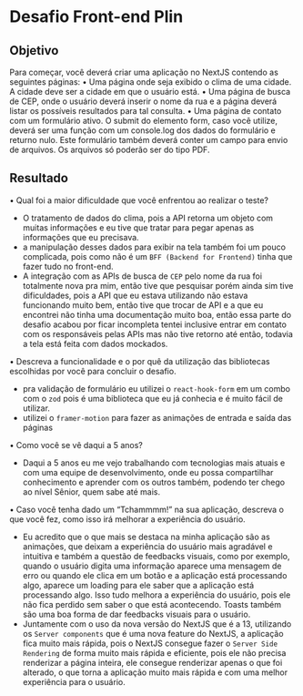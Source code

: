 # Desafio Front-end Plin

## Objetivo

Para começar, você deverá criar uma aplicação no NextJS contendo as seguintes páginas:
• Uma página onde seja exibido o clima de uma cidade. A cidade deve ser a cidade em que o usuário está.
• Uma página de busca de CEP, onde o usuário deverá inserir o nome da rua e a página deverá listar os possíveis resultados para tal consulta.
• Uma página de contato com um formulário ativo. O submit do elemento form, caso você utilize, deverá ser uma função com um console.log dos dados do formulário e returno nulo. Este formulário também deverá conter um campo para envio de arquivos. Os arquivos só poderão ser do tipo PDF.

## Resultado

• Qual foi a maior dificuldade que você enfrentou ao realizar o teste?

- O tratamento de dados do clima, pois a API retorna um objeto com muitas informações e eu tive que tratar para pegar apenas as informações que eu precisava.
- a manipulação desses dados para exibir na tela também foi um pouco complicada, pois como não é um `BFF (Backend for Frontend)` tinha que fazer tudo no front-end.
- A integração com as APIs de busca de `CEP` pelo nome da rua foi totalmente nova pra mim, então tive que pesquisar porém ainda sim tive dificuldades, pois a API que eu estava utilizando não estava funcionando muito bem, então tive que trocar de API e a que eu encontrei não tinha uma documentação muito boa, então essa parte do desafio acabou por ficar incompleta tentei inclusive entrar em contato com os responsáveis pelas APIs mas não tive retorno até então, todavia a tela está feita com dados mockados.

• Descreva a funcionalidade e o por quê da utilização das bibliotecas escolhidas por você para concluir o desafio.

- pra validação de formulário eu utilizei o `react-hook-form` em um combo com o `zod` pois é uma biblioteca que eu já conhecia e é muito fácil de utilizar.
- utilizei o `framer-motion` para fazer as animações de entrada e saída das páginas

• Como você se vê daqui a 5 anos?

- Daqui a 5 anos eu me vejo trabalhando com tecnologias mais atuais e com uma equipe de desenvolvimento, onde eu possa compartilhar conhecimento e aprender com os outros também, podendo ter chego ao nível Sênior, quem sabe até mais.

• Caso você tenha dado um “Tchammmm!” na sua aplicação, descreva o que você fez, como isso irá melhorar a experiência do usuário.

- Eu acredito que o que mais se destaca na minha aplicação são as animações, que deixam a experiência do usuário mais agradável e intuitiva e também a questão de feedbacks visuais, como por exemplo, quando o usuário digita uma informação aparece uma mensagem de erro ou quando ele clica em um botão e a aplicação está processando algo, aparece um loading para ele saber que a aplicação está processando algo. Isso tudo melhora a experiência do usuário, pois ele não fica perdido sem saber o que está acontecendo. Toasts também são uma boa forma de dar feedbacks visuais para o usuário.
- Juntamente com o uso da nova versão do NextJS que é a 13, utilizando os `Server components` que é uma nova feature do NextJS, a aplicação fica muito mais rápida, pois o NextJS consegue fazer o `Server Side Rendering` de forma muito mais rápida e eficiente, pois ele não precisa renderizar a página inteira, ele consegue renderizar apenas o que foi alterado, o que torna a aplicação muito mais rápida e com uma melhor experiência para o usuário.
